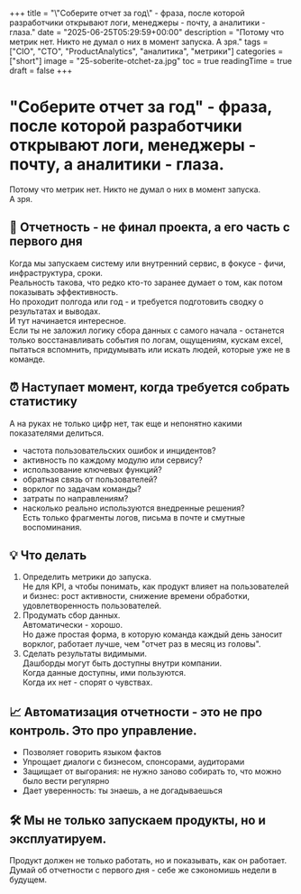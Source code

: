 +++
title = "\\"Соберите отчет за год\\" - фраза, после которой разработчики открывают логи, менеджеры - почту, а аналитики - глаза."
date = "2025-06-25T05:29:59+00:00"
description = "Потому что метрик нет. Никто не думал о них в момент запуска. А зря."
tags = ["CIO", "CTO", "ProductAnalytics", "аналитика", "метрики"]
categories = ["short"]
image = "25-soberite-otchet-za.jpg"
toc = true
readingTime = true
draft = false
+++

# "Соберите отчет за год" - фраза, после которой разработчики открывают логи, менеджеры - почту, а аналитики - глаза.  
Потому что метрик нет. Никто не думал о них в момент запуска.  
А зря.  
  
## 🧩 Отчетность - не финал проекта, а его часть с первого дня  
Когда мы запускаем систему или внутренний сервис, в фокусе - фичи, инфраструктура, сроки.  
Реальность такова, что редко кто-то заранее думает о том, как потом показывать эффективность.  
Но проходит полгода или год - и требуется подготовить сводку о результатах и выводах.  
И тут начинается интересное.  
Если ты не заложил логику сбора данных с самого начала - останется только восстанавливать события по логам, ощущениям, кускам excel, пытаться вспомнить, придумывать или искать людей, которые уже не в команде.  
  
## ⏰ Наступает момент, когда требуется собрать статистику  
А на руках не только цифр нет, так еще и непонятно какими показателями делиться.  
* частота пользовательских ошибок и инцидентов?  
* активность по каждому модулю или сервису?  
* использование ключевых функций?  
* обратная связь от пользователей?  
* ворклог по задачам команды?  
* затраты по направлениям?  
* насколько реально используются внедренные решения?  
Есть только фрагменты логов, письма в почте и смутные воспоминания.  
  
## 💡 Что делать  
1. Определить метрики до запуска.  
Не для KPI, а чтобы понимать, как продукт влияет на пользователей и бизнес: рост активности, снижение времени обработки, удовлетворенность пользователей.  
2. Продумать сбор данных.  
Автоматически - хорошо.  
Но даже простая форма, в которую команда каждый день заносит ворклог, работает лучше, чем "отчет раз в месяц из головы".  
3. Сделать результаты видимыми.  
Дашборды могут быть доступны внутри компании.  
Когда данные доступны, ими пользуются.  
Когда их нет - спорят о чувствах.  
  
## 📈 Автоматизация отчетности - это не про контроль. Это про управление.  
* Позволяет говорить языком фактов  
* Упрощает диалоги с бизнесом, спонсорами, аудиторами  
* Защищает от выгорания: не нужно заново собирать то, что можно было вести регулярно  
* Дает уверенность: ты знаешь, а не догадываешься  
  
## 🛠️ Мы не только запускаем продукты, но и эксплуатируем.  
Продукт должен не только работать, но и показывать, как он работает.  
Думай об отчетности с первого дня - себе же сэкономишь недели в будущем.  
